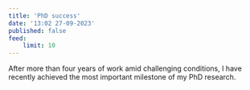 ```yaml
---
title: 'PhD success'
date: '13:02 27-09-2023'
published: false
feed:
    limit: 10
---
```


After more than four years of work amid challenging conditions, I have recently achieved the most important milestone of my PhD research. 